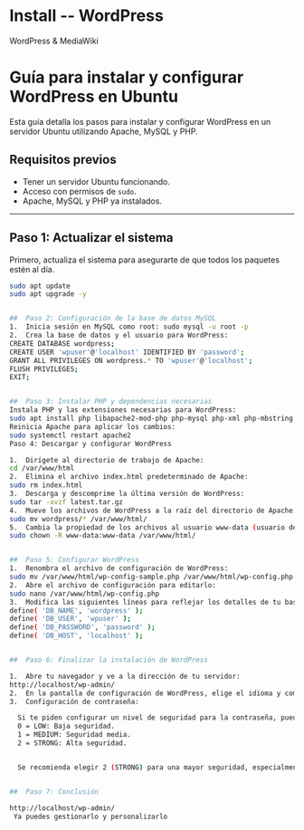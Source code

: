 # Install -- WordPress
WordPress &amp; MediaWiki
# Guía para instalar y configurar WordPress en Ubuntu

Esta guía detalla los pasos para instalar y configurar WordPress en un servidor Ubuntu utilizando Apache, MySQL y PHP.

## Requisitos previos

- Tener un servidor Ubuntu funcionando.
- Acceso con permisos de `sudo`.
- Apache, MySQL y PHP ya instalados.

---

## Paso 1: Actualizar el sistema

Primero, actualiza el sistema para asegurarte de que todos los paquetes estén al día.

```bash
sudo apt update
sudo apt upgrade -y


##  Paso 2: Configuración de la base de datos MySQL
1.  Inicia sesión en MySQL como root: sudo mysql -u root -p
2.  Crea la base de datos y el usuario para WordPress:
CREATE DATABASE wordpress;
CREATE USER 'wpuser'@'localhost' IDENTIFIED BY 'password';
GRANT ALL PRIVILEGES ON wordpress.* TO 'wpuser'@'localhost';
FLUSH PRIVILEGES;
EXIT;


##  Paso 3: Instalar PHP y dependencias necesarias
Instala PHP y las extensiones necesarias para WordPress:
sudo apt install php libapache2-mod-php php-mysql php-xml php-mbstring php-curl php-zip php-gd -y
Reinicia Apache para aplicar los cambios:
sudo systemctl restart apache2
Paso 4: Descargar y configurar WordPress

1.  Dirígete al directorio de trabajo de Apache:
cd /var/www/html
2.  Elimina el archivo index.html predeterminado de Apache:
sudo rm index.html
3.  Descarga y descomprime la última versión de WordPress:
sudo tar -xvzf latest.tar.gz
4.  Mueve los archivos de WordPress a la raíz del directorio de Apache:
sudo mv wordpress/* /var/www/html/
5.  Cambia la propiedad de los archivos al usuario www-data (usuario de Apache):
sudo chown -R www-data:www-data /var/www/html/


##  Paso 5: Configurar WordPress
1.  Renombra el archivo de configuración de WordPress:
sudo mv /var/www/html/wp-config-sample.php /var/www/html/wp-config.php
2.  Abre el archivo de configuración para editarlo:
sudo nano /var/www/html/wp-config.php
3.  Modifica las siguientes líneas para reflejar los detalles de tu base de datos:
define( 'DB_NAME', 'wordpress' );
define( 'DB_USER', 'wpuser' );
define( 'DB_PASSWORD', 'password' );
define( 'DB_HOST', 'localhost' );


##  Paso 6: Finalizar la instalación de WordPress

1.  Abre tu navegador y ve a la dirección de tu servidor:
http://localhost/wp-admin/
2.  En la pantalla de configuración de WordPress, elige el idioma y completa el formulario con la información requerida (nombre del sitio, usuario, contraseña, etc.).
3.  Configuración de contraseña:

  Si te piden configurar un nivel de seguridad para la contraseña, puedes elegir entre:
  0 = LOW: Baja seguridad.
  1 = MEDIUM: Seguridad media.
  2 = STRONG: Alta seguridad.


  Se recomienda elegir 2 (STRONG) para una mayor seguridad, especialmente para la contraseña de    administración.


##  Paso 7: Conclusión

http://localhost/wp-admin/
 Ya puedes gestionarlo y personalizarlo






